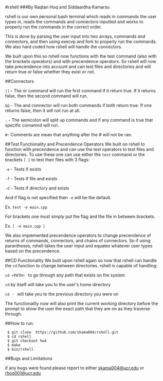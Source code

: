 #rshell
###By Raqtan Hoq and Siddaardha Kamarsu

rshell is our own personal bash terminal which reads in commands the user types in, reads the commands and connectors inputted and works to properly run the commands in the correct order. 

This is done by parsing the user input into two arrays, commands and connectors, and then using execvp and fork to properly run the commands. We also hard coded how rshell will handle the connectors. 

We built upon this so rshell now functions with the test command (also with the brackets operators) and with precendence operators. So rshell will now take precendence into account and can test files and directories and will return true or false whether they exist or not.


##Connectors

`||` - The or command will run the first command if it return true. If it returns false, then the second command will run.

`&&` - The and connector will run both commands if both return true. If one returns false, then it will not run at all.

`;` - The semicolon will split up commands and if any command is true that specific comamnd will run.

`#`- Comments are mean that anything after the # will not be ran.


##Test Functionality and Precendence Operators
We built on rshell to function with precendence and can use the test operators to test files and directories. To use these one can use either the `test` command or the brackets `[ ]` to test their files with 3 flags:

`-e` - Tests if exists

`-f` - Tests if file and exists

`-d` - Tests if directory and exists


And if flag is not specified then `-e` will be the default. 

Ex. `test -e main.cpp` 

For brackets one must simply put the flag and the file in between brackets.

Ex. `[ -e main.cpp ]`

We also implemented precendence operators to change precendence of returns of commands, connectors, and chains of connectors. So if using parantheses, rshell takes the user input and equates whatever user types based on the precendence.

##CD Functionality
We built upon rshell again so now that rshell can handle the `cd` function to change between directories. rshell is capable of handling:

`cd <PATH> ` to go through any path that exists on the system

`cd` by itself will take you to the user's home directory

`cd - ` will take you to the previous directory you were on 

The functionality now will also print the current working directory before the prompt to show the user the exact path that they are on as they traverse through.


##How to run:
```
 $ git clone  https://github.com/skama004/rshell.git
 $ cd rshell
 $ git checkout hw4
 $ make
 $ bin/rshell
```

##Bugs and Limitations


if any bugs were found please report to either skama004@ucr.edu or rhoq001@ucr.edu
